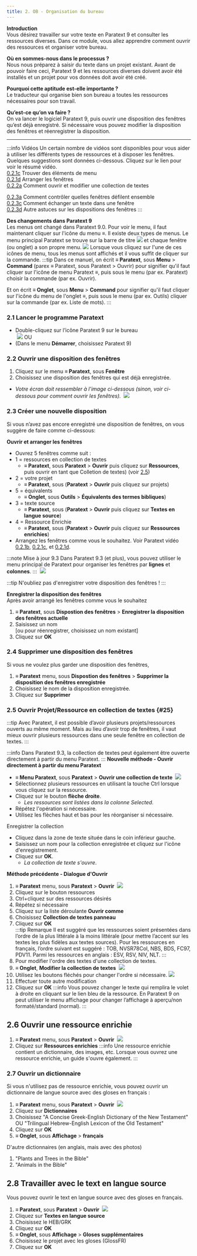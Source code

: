 ```yaml
---
title: 2. OB - Organisation du bureau 
---
```

**Introduction**  
Vous désirez travailler sur votre texte en Paratext 9 et consulter les ressources diverses. Dans ce module, vous allez apprendre comment ouvrir des ressources et organiser votre bureau.

**Où en sommes-nous dans le processus ?**  
Nous nous préparez à saisir du texte dans un projet existant. Avant de pouvoir faire ceci, Paratext 9 et les ressources diverses doivent avoir été installés et un projet pour vos données doit avoir été créé.

**Pourquoi cette aptitude est-elle importante ?**  
Le traducteur qui organise bien son bureau a toutes les ressources nécessaires pour son travail.

**Qu’est-ce qu’on va faire ?**  
On va lancer le logiciel Paratext 9, puis ouvrir une disposition des fenêtres qu’est déjà enregistré. Si nécessaire vous pouvez modifier la disposition des fenêtres et réenregistrer la disposition.

----

:::info Vidéos 
Un certain nombre de vidéos sont disponibles pour vous aider à utiliser les différents types de ressources et à disposer les fenêtres. Quelques suggestions sont données ci-dessous. Cliquez sur le lien pour voir le résumé vidéo.  
[0.2.1c](../../Video-summaries/01-Introduction/0.2.Navigation/0.2.1c.md) Trouver des éléments de menu  
[0.2.1d](../../Video-summaries/01-Introduction/0.2.Navigation/0.2.1d.md) Arranger les fenêtres  
[0.2.2a](../../Video-summaries/01-Introduction/0.2.Navigation/0.2.2a.md) Comment ouvrir et modifier  une collection de textes 

[0.2.3a](../../Video-summaries/01-Introduction/0.2.Navigation/0.2.3a.md) Comment contrôler quelles fenêtres défilent ensemble  
[0.2.3c](../../Video-summaries/01-Introduction/0.2.Navigation/0.2.3c.md) Comment échanger un texte dans une fenêtre  
[0.2.3d](../../Video-summaries/01-Introduction/0.2.Navigation/0.2.3d.md) Autre astuces sur les dispositions des fenêtres
:::

**Des changements dans Paratext 9**  
Les menus ont changé dans Paratext 9.0. Pour voir le menu, il faut maintenant cliquer sur l'icône du menu **≡**. Il existe deux types de menus. Le menu principal Paratext se trouve sur la barre de titre ![](../media/a7c437f2736cb28b0dff7abd780f5f94.png) et chaque fenêtre (ou onglet) a son propre menu. ![](../media/65ab77824a1e025fac1bf88feb6ba66f.png) Lorsque vous cliquez sur l'une de ces icônes de menu, tous les menus sont affichés et il vous suffit de cliquer sur la commande.
:::tip
Dans ce manuel, on écrit **≡ Paratext**, sous **Menu** \> **Command** (parex ≡ Paratext, sous Paratext \> Ouvrir) pour signifier qu'il faut cliquer sur l'icône de menu Paratext ≡, puis sous le menu (par ex. Paratext) choisir la commande (par ex. Ouvrir).

Et on écrit **≡ Onglet**, sous **Menu** \> **Command** pour signifier qu'il faut cliquer sur l'icône du menu de l'onglet ≡, puis sous le menu (par ex. Outils) cliquer sur la commande (par ex. Liste de mots).
:::

### 2.1 Lancer le programme Paratext

-  Double-cliquez sur l’icône Paratext 9 sur le bureau  
    ![](../media/b2697bb533e7765029252c8d51301dc9.png)
    OU  
-  (Dans le menu **Démarrer**, choisissez Paratext 9)

### 2.2 Ouvrir une disposition des fenêtres

1.  Cliquez sur le menu **≡ Paratext**, sous **Fenêtre**
1.  Choisissez une disposition des fenêtres qui est déjà enregistrée.
   -  *Votre écran doit ressembler à l’image ci-dessous (sinon, voir ci-dessous pour comment ouvrir les fenêtres).*
    ![](../media/becf6dae2e733cc280e70a8f4b706981.png)


### 2.3 Créer une nouvelle disposition

Si vous n’avez pas encore enregistré une disposition de fenêtres, on vous suggère de faire comme ci-dessous:

**Ouvrir et arranger les fenêtres**  
-  Ouvrez 5 fenêtres comme suit :
-  1 = ressources en collection de textes
   -  **≡ Paratext**, sous **Paratext** \> **Ouvrir** puis cliquez sur **Ressources**, puis ouvrir en tant que Colletion de textes) (voir [2.5](./2.OD.md#25))  
-  2 = votre projet
   -  **≡ Paratext**, sous (**Paratext** \> **Ouvrir** puis cliquez sur projets)
-  5 = équivalents
   -  **≡ Onglet**, sous **Outils** \> **Équivalents des termes bibliques**)
-  3 = texte source  
   -  **≡ Paratext**, sous (**Paratext** \> **Ouvrir** puis cliquez sur **Textes en langue source**)
-  4 = Ressource Enrichie
   -  **≡ Paratext**, sous (**Paratext** \> **Ouvrir** puis cliquez sur **Ressources enrichies**)
-  Arrangez les fenêtres comme vous le souhaitez. Voir Paratext vidéo [0.2.1b](../../Video-summaries/01-Introduction/0.2.Navigation/0.2.1b.md), [0.2.1c](../../Video-summaries/01-Introduction/0.2.Navigation/0.2.1c.md), et [0.2.1d](../../Video-summaries/01-Introduction/0.2.Navigation/0.2.1d.md).

:::note Mise à jour 9.3
Dans Paratext 9.3 (et plus), vous pouvez utiliser le menu principal de Paratext pour organiser les fenêtres par **lignes** et **colonnes**.
:::
   ![](../media/arrange-in-rows.png)

:::tip
N'oubliez pas d'enregistrer votre disposition des fenêtres !
:::

**Enregistrer la disposition des fenêtres**  
Après avoir arrangé les fenêtres comme vous le souhaitez

1.  **≡ Paratext**, sous **Dispostion des fenêtres** \> **Enregistrer la disposition des fenêtres actuelle**
1.  Saisissez un nom  
    [ou pour réenregistrer, choisissez un nom existant]
1.  Cliquez sur **OK**


### 2.4 Supprimer une disposition des fenêtres

Si vous ne voulez plus garder une disposition des fenêtres,

1.  **≡ Paratext** menu, sous **Dispostion des fenêtres** \> **Supprimer la disposition des fenêtres enregistrée**
1.  Choisissez le nom de la disposition enregistrée.
1.  Cliquez sur **Supprimer**


### 2.5 Ouvrir Projet/Ressource en collection de textes {#25}

:::tip
Avec Paratext, il est possible d’avoir plusieurs projets/ressources ouverts au même moment. Mais au lieu d’avoir trop de fenêtres, il vaut mieux ouvrir plusieurs ressources dans une seule fenêtre en collection de textes.
:::

:::info
Dans Paratext 9.3, la collection de textes peut également être ouverte directement à partir du menu Paratext.
:::
**Nouvelle méthode - Ouvrir directement à partir du menu Paratext**
- **≡ Menu Paratext**, sous **Paratext** \> **Ouvrir une collection de texte**
 ![](../media/OpenTextCol.png)
- Sélectionnez plusieurs ressources en utilisant la touche Ctrl lorsque vous cliquez sur la ressource.
- Cliquez sur le bouton **flèche droite**.  
  -  *Les ressources sont listées dans la colonne Selected*.
- Répétez l'opération si nécessaire.
- Utilisez les flèches haut et bas pour les réorganiser si nécessaire.

Enregistrer la collection 
- Cliquez dans la zone de texte située dans le coin inférieur gauche.
- Saisissez un nom pour la collection enregistrée et cliquez sur l'icône d'enregistrement.
- Cliquez sur **OK**.
  -  *La collection de texte s'ouvre*.

**Méthode précédente - Dialogue d'Ouvrir**

1.  **≡ Paratext** menu, sous **Paratext** \> **Ouvrir**
    ![](../media/67c09582d7f685c9e709d3cb0bd78c51.png)  
1.  Cliquez sur le bouton ressources
1.  Ctrl+cliquez sur des ressources désirés
1.  Répétez si nécessaire
1.  Cliquez sur la liste déroulante **Ouvrir comme**
1.  Choisissez **Collection de textes panneau**
1.  Cliquez sur **OK**  
:::tip Remarque
Il est suggéré que les ressources soient présentées dans l’ordre de la plus littérale à la moins littérale (pour mettre l’accent sur les textes les plus fidèles aux textes sources). Pour les ressources en français, l’ordre suivant est suggéré : TOB, NVSR78Col, NBS, BDS, FC97, PDV11. Parmi les ressources en anglais : ESV, RSV, NIV, NLT.
:::
1.  Pour modifier l'ordre des textes d'une collection de textes.
1.  **≡ Onglet**, **Modifier la collection de textes**
 ![](../media/114addc77497db5a8e16e63e0a60a397.png)
1.  Utilisez les boutons fléchés pour changer l'ordre si nécessaire.
![](../media/1529efc6b9c2b2d2a45649f36a13660e.png)
1.  Effectuer toute autre modification
1.  Cliquez sur **OK**
:::info
Vous pouvez changer le texte qui remplira le volet à droite en cliquant sur le lien bleu de la ressource. En Paratext 9 on peut utiliser le menu affichage pour changer l’affichage à aperçu/non formaté/standard (normal).
:::


## 2.6 Ouvrir une ressource enrichie

1.  **≡ Paratext** menu, sous **Paratext** \> **Ouvrir**
   ![](../media/a2210417ce7fd29acc4543900d4ffdfa.png)
1.  Cliquez sur **Ressources enrichies**
:::info
Une ressource enrichie contient un dictionnaire, des images, etc. Lorsque vous ouvrez une ressource enrichie, un guide s'ouvre également.
:::

### 2.7 Ouvrir un dictionnaire

Si vous n'utilisez pas de ressource enrichie, vous pouvez ouvrir un dictionnaire de langue source avec des gloses en français :

1.  **≡ Paratext** menu, sous **Paratext** \> **Ouvrir**
   ![](../media/bde96d81bd560a2dc433f589a9a44f93.png)
1.  Cliquez sur **Dictionnaires**
1.  Choisissez "A Concise Greek-English Dictionary of the New Testament" OU "Trilingual Hebrew-English Lexicon of the Old Testament"
1.  Cliquez sur **OK**
1.  **≡ Onglet**, sous **Affichage** \> **français**

D'autre dictionnaires (en anglais, mais avec des photos)

1.  "Plants and Trees in the Bible"
1.  "Animals in the Bible"
 
 
## 2.8 Travailler avec le text en langue source

Vous pouvez ouvrir le text en langue source avec des gloses en français.

1.  **≡ Paratext**, sous **Paratext** \> **Ouvrir**
    ![](../media/2f2a572df1df76324325ab8a53d5aa90.png)
1.  Cliquez sur **Textes en langue source**
1.  Choisissez le HEB/GRK
1.  Cliquez sur **OK**
1.  **≡ Onglet**, sous **Affichage** \> **Gloses supplémentaires**
1.  Choisissez le projet avec les gloses (GlossFR)
1.  Cliquez sur **OK**
